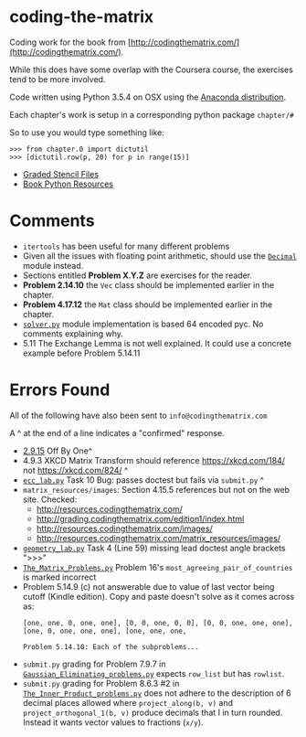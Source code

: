 # coding-the-matrix

Coding work for the book from [http://codingthematrix.com/](http://codingthematrix.com/). 

While this does have some overlap with the Coursera course, the exercises tend to be more involved. 

Code written using Python 3.5.4 on OSX using the [Anaconda distribution](https://www.anaconda.com/download/). 

Each chapter's work is setup in a corresponding python package `chapter/#`

So to use you would type something like: 

    >>> from chapter.0 import dictutil
    >>> [dictutil.row(p, 20) for p in range(15)]

 * [Graded Stencil Files](grading/)
 * [Book Python Resources](resources/)

# Comments

 * `itertools` has been useful for many different problems
 * Given all the issues with floating point arithmetic, should use the [`Decimal`](https://docs.python.org/3/library/decimal.html) module instead.
 * Sections entitled **Problem X.Y.Z** are exercises for the reader.
 * **Problem 2.14.10** the `Vec` class should be implemented earlier in the chapter. 
 * **Problem 4.17.12** the `Mat` class should be implemented earlier in the chapter. 
 * [`solver.py`](solver.py) module implementation is based 64 encoded pyc. No comments explaining why. 
 * 5.11 The Exchange Lemma is not well explained. It could use a concrete example before Problem 5.14.11

# Errors Found

All of the following have also been sent to `info@codingthematrix.com`

A ^ at the end of a line indicates a "confirmed" response.  

 * [2.9.15](chapter2/quiz_2_9_15_errata.py) Off By One^ 
 * 4.9.3 XKCD Matrix Transform should reference https://xkcd.com/184/ not https://xkcd.com/824/ ^
 * [`ecc_lab.py`](./matrix/ecc_lab.py) Task 10 Bug: passes doctest but fails via `submit.py` ^
 * `matrix_resources/images`: Section 4.15.5 references but not on the web site. Checked: 
   * http://resources.codingthematrix.com/ 
   * http://grading.codingthematrix.com/edition1/index.html
   * http://resources.codingthematrix.com/images/
   * http://resources.codingthematrix.com/matrix_resources/images/
 * [`geometry_lab.py`](matrix/geometry_lab.py) Task 4 (Line 59) missing lead doctest angle brackets ">>>"
 * [`The_Matrix_Problems.py`](matrix/The_Matrix_problems.py) Problem 16's `most_agreeing_pair_of_countries` is marked incorrect
 * Problem 5.14.9 (c) not answerable due to value of last vector being cutoff (Kindle edition). Copy and paste doesn't solve as it comes across as:
   ```
   [one, one, 0, one, one], [0, 0, one, 0, 0], [0, 0, one, one, one], [one, 0, one, one, one], [one, one, one,
   
   Problem 5.14.10: Each of the subproblems...
   ```
 * `submit.py` grading for Problem 7.9.7 in [`Gaussian_Eliminating_problems.py`](grading/Gaussian_Elimination_problems.py) expects `row_list` but has `rowlist`.
 * `submit.py` grading for Problem 8.6.3 #2 in [`The_Inner_Product_problems.py`](grading/The_Inner_Product_problems.py) does not adhere to the description of 6 decimal places allowed where `project_along(b, v)` and `project_orthogonal_1(b, v)` produce decimals that I in turn rounded. Instead it wants vector values to fractions (`x/y`).